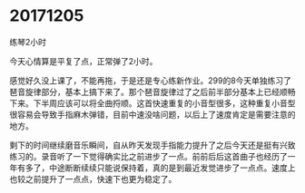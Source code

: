 # 20171205

练琴2小时

今天心情算是平复了点，正常弹了2小时。

感觉好久没上课了，不能再拖，于是还是专心练新作业。299的8今天单独练习了琶音旋律部分，基本上搞下来了。那个琶音旋律过了之后前半部分基本上已经顺畅下来。下半周应该可以将全曲捋顺。这首快速重复的小音型很多，这种重复小音型很容易会导致手指麻木弹错，目前中速没啥问题，以后上了速度肯定是需要注意的地方。

剩下的时间继续磨音乐瞬间，自从昨天发现手指能力提升了之后今天还是挺有兴致练习的。录音听了一下觉得确实比之前进步了一点。前前后后这首曲子也经历了一年有多了，中途断断续续只能说保持着，真的是到最近发觉进步了一点点。速度上也较之前提升了一点点，快速下也更为稳定了。
